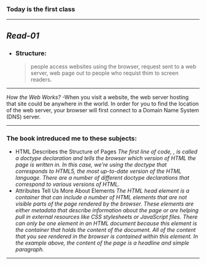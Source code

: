 ### Today is the first class

---

## _Read-01_

- ### Structure:
  > people access websites using the browser, request sent to a web server, web page out to people who requist thim to screen readers.

---

_How the Web Works?_
-When you visit a website, the web server
hosting that site could be anywhere in the
world. In order for you to find the location of
the web server, your browser will first connect
to a Domain Name System (DNS) server.

---

### The book intreduced me to these subjects:

- HTML Describes the Structure of Pages
  _The first line of code, <!DOCTYPE html>, is called a doctype declaration and tells the browser which version of HTML the page is written in. In this case, we’re using the doctype that corresponds to HTML5, the most up-to-date version of the HTML language. There are a number of different doctype declarations that correspond to various versions of HTML._
- Attributes Tell Us More About Elements
  _The HTML head element is a container that can include a number of HTML elements that are not visible parts of the page rendered by the browser. These elements are either metadata that describe information about the page or are helping pull in external resources like CSS stylesheets or JavaScript files._
  _There can only be one <body> element in an HTML document because this element is the container that holds the content of the document. All of the content that you see rendered in the browser is contained within this element. In the example above, the content of the page is a headline and simple paragraph._

---
